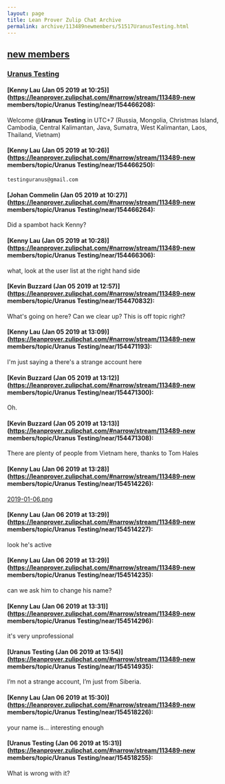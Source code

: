 ```yaml
---
layout: page
title: Lean Prover Zulip Chat Archive 
permalink: archive/113489newmembers/51517UranusTesting.html
---
```


## [new members](index.html)
### [Uranus Testing](51517UranusTesting.html)

#### [Kenny Lau (Jan 05 2019 at 10:25)](https://leanprover.zulipchat.com/#narrow/stream/113489-new members/topic/Uranus Testing/near/154466208):
Welcome @**Uranus Testing** in UTC+7 (Russia, Mongolia, Christmas Island, Cambodia, Central Kalimantan, Java, Sumatra, West Kalimantan, Laos, Thailand, Vietnam)

#### [Kenny Lau (Jan 05 2019 at 10:26)](https://leanprover.zulipchat.com/#narrow/stream/113489-new members/topic/Uranus Testing/near/154466250):
`testinguranus@gmail.com`

#### [Johan Commelin (Jan 05 2019 at 10:27)](https://leanprover.zulipchat.com/#narrow/stream/113489-new members/topic/Uranus Testing/near/154466264):
Did a spambot hack Kenny?

#### [Kenny Lau (Jan 05 2019 at 10:28)](https://leanprover.zulipchat.com/#narrow/stream/113489-new members/topic/Uranus Testing/near/154466306):
what, look at the user list at the right hand side

#### [Kevin Buzzard (Jan 05 2019 at 12:57)](https://leanprover.zulipchat.com/#narrow/stream/113489-new members/topic/Uranus Testing/near/154470832):
What's going on here? Can we clear up? This is off topic right?

#### [Kenny Lau (Jan 05 2019 at 13:09)](https://leanprover.zulipchat.com/#narrow/stream/113489-new members/topic/Uranus Testing/near/154471193):
I'm just saying a there's a strange account here

#### [Kevin Buzzard (Jan 05 2019 at 13:12)](https://leanprover.zulipchat.com/#narrow/stream/113489-new members/topic/Uranus Testing/near/154471300):
Oh.

#### [Kevin Buzzard (Jan 05 2019 at 13:13)](https://leanprover.zulipchat.com/#narrow/stream/113489-new members/topic/Uranus Testing/near/154471308):
There are plenty of people from Vietnam here, thanks to Tom Hales

#### [Kenny Lau (Jan 06 2019 at 13:28)](https://leanprover.zulipchat.com/#narrow/stream/113489-new members/topic/Uranus Testing/near/154514226):
[2019-01-06.png](/user_uploads/3121/4p2KzF03LNNWpXSLryTEic7i/2019-01-06.png)

#### [Kenny Lau (Jan 06 2019 at 13:29)](https://leanprover.zulipchat.com/#narrow/stream/113489-new members/topic/Uranus Testing/near/154514227):
look he's active

#### [Kenny Lau (Jan 06 2019 at 13:29)](https://leanprover.zulipchat.com/#narrow/stream/113489-new members/topic/Uranus Testing/near/154514235):
can we ask him to change his name?

#### [Kenny Lau (Jan 06 2019 at 13:31)](https://leanprover.zulipchat.com/#narrow/stream/113489-new members/topic/Uranus Testing/near/154514296):
it's very unprofessional

#### [Uranus Testing (Jan 06 2019 at 13:54)](https://leanprover.zulipchat.com/#narrow/stream/113489-new members/topic/Uranus Testing/near/154514935):
I’m not a strange account, I’m just from Siberia.

#### [Kenny Lau (Jan 06 2019 at 15:30)](https://leanprover.zulipchat.com/#narrow/stream/113489-new members/topic/Uranus Testing/near/154518226):
your name is... interesting enough

#### [Uranus Testing (Jan 06 2019 at 15:31)](https://leanprover.zulipchat.com/#narrow/stream/113489-new members/topic/Uranus Testing/near/154518255):
What is wrong with it?

